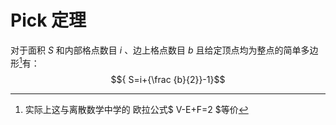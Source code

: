 # Pick 定理
对于面积 ${S}$ 和内部格点数目 ${i}$ 、边上格点数目 ${b}$ 且给定顶点均为整点的简单多边形[^1]有：
$${ S=i+{\frac {b}{2}}-1}$$


[^1]: 实际上这与离散数学中学的 欧拉公式$ V-E+F=2 $等价